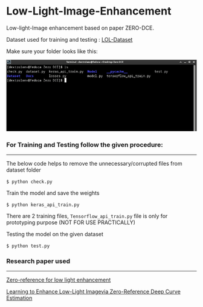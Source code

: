 # Low-Light-Image-Enhancement
Low-light-Image enhancement based on paper ZERO-DCE.

Dataset used for training and testing : [LOL-Dataset](https://drive.google.com/file/d/157bjO1_cFuSd0HWDUuAmcHRJDVyWpOxB/view)

Make sure your folder looks like this:

![Alt text](Img/Screenshot_2022-06-26_21-34-48.png?raw=true "Title")

### For Training and Testing follow the given procedure:
---------------

   The below code helps to remove the unnecessary/corrupted files from dataset folder  
    
    $ python check.py
   
   Train the model and save the weights
   
    $ python keras_api_train.py
   
   There are 2 training files, ```Tensorflow_api_train.py``` file is only for prototyping purpose (NOT FOR USE PRACTICALLY) 
   
   Testing the model on the given dataset
   
    $ python test.py

### Research paper used
----
  
  [Zero-reference for low light enhancement](https://arxiv.org/pdf/2001.06826.pdf)
  
  [Learning to Enhance Low-Light Imagevia Zero-Reference Deep Curve Estimation](https://arxiv.org/pdf/2103.00860.pdf)
